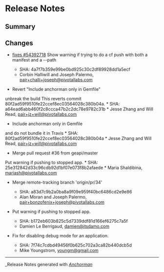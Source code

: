 # Release Notes

## Summary

## Changes

* [fixes #54392718](http://www.pivotaltracker.com/story/54392718) Show warning if trying to do a cf push with both a manifest and a --path
    * SHA: 4a7f7b359e99be0bd925c30c2df89928dd1a5ecf
    * Corbin Halliwill and Joseph Palermo, pair+challi+joseph@pivotallabs.com


* Revert "Include anchorman only in Gemfile"

unbreak the build
This reverts commit 80f2ad59f9510fe22ccef8ec03564028c380b04a.
    * SHA: a64ead6abb460f2c8ccca47b2c2dc78e9782c31b
    * Jesse Zhang and Will Read, pair+jz+will@pivotallabs.com


* Include anchorman only in Gemfile

and do not bundle it in Travis
    * SHA: 80f2ad59f9510fe22ccef8ec03564028c380b04a
    * Jesse Zhang and Will Read, pair+jz+will@pivotallabs.com


* Merge pull request #36 from geapi/master

Put warning if pushing to stopped app.
    * SHA: 25e312842d33c96cdb92d1bf07e073f8b2afaede
    * Maria Shaldibina, mariash@pivotallabs.com


* Merge remote-tracking branch 'origin/pr/34'
    * SHA: a83d7c9b2a0ba8a9f09e959f40bc6486cd2e9e86
    * Alan Moran and Joseph Palermo, pair+bonzofenix+joseph@pivotallabs.com


* Put warning if pushing to stopped app.
    * SHA: b172eb603b825c5d7339ddf81d166ef6275c7a5f
    * Damien Le Berrigaud, damien@itsdamo.com


* Fix for disabling debug mode for an application.
    * SHA: 7f74c7cdbd49456f0b625c702a3ca82b440dcb5d
    * Mike Youngstrom, youngm@gmail.com


------

_Release Notes generated with _[Anchorman](http://github.com/infews/anchorman)_